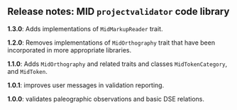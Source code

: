 ## Release notes: MID   `projectvalidator` code library



**1.3.0**: Adds implementations of `MidMarkupReader` trait.

**1.2.0**: Removes implementations of `MidOrthography` trait that have been incorporated in more appropriate libraries.

**1.1.0**: Adds `MidOrthography` and related traits and classes `MidTokenCategory`, and `MidToken`.


**1.0.1**:  improves user messages in validation reporting.


**1.0.0**:  validates paleographic observations and basic DSE relations.
